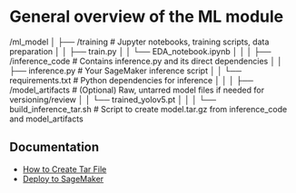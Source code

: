  # General overview of the ML module
 /ml_model
│   ├── /training            # Jupyter notebooks, training scripts, data preparation
│   │   ├── train.py
│   │   └── EDA_notebook.ipynb
│   │
│   ├── /inference_code      # Contains inference.py and its direct dependencies
│   │   ├── inference.py     # Your SageMaker inference script
│   │   └── requirements.txt # Python dependencies for inference
│   │
│   ├── /model_artifacts     # (Optional) Raw, untarred model files if needed for versioning/review
│   │   └── trained_yolov5.pt
│   │
│   └── build_inference_tar.sh # Script to create model.tar.gz from inference_code and model_artifacts


## Documentation

- [How to Create Tar File](READEME_tar.md)
- [Deploy to SageMaker](README_sagemaker_deployment.md)


